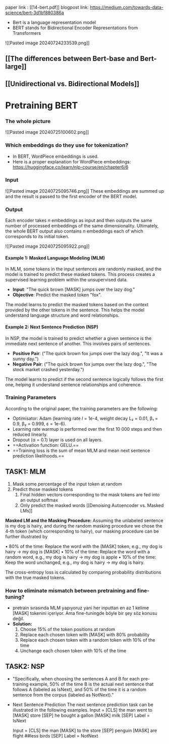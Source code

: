 paper link : [[14-bert.pdf]]
blogpost link: https://medium.com/towards-data-science/bert-3d1bf880386a

 - Bert is a language representation model
 - BERT stands for Bidirectional Encoder Representations from Transformers
 
![[Pasted image 20240724233539.png]]

## [[The differences between Bert-base and Bert-large]]
 
## [[Unidirectional vs. Bidirectional Models]]

# Pretraining BERT

### The whole picture

![[Pasted image 20240725100602.png]]
### Which embeddings do they use for tokenization?
 - In BERT, WordPiece embeddings is used. 
 - Here is a proper explanation for WordPiece embeddings: https://huggingface.co/learn/nlp-course/en/chapter6/6

### Input

![[Pasted image 20240725095746.png]]
These embeddings are summed up and the result is passed to the first encoder of the BERT model.

### Output

Each encoder takes _n_ embeddings as input and then outputs the same number of processed embeddings of the same dimensionality. Ultimately, the whole BERT output also contains _n_ embeddings each of which corresponds to its initial token.

![[Pasted image 20240725095922.png]]

#### Example 1: Masked Language Modeling (MLM)

In MLM, some tokens in the input sentences are randomly masked, and the model is trained to predict these masked tokens. This process creates a supervised learning problem within the unsupervised data.

- **Input**: "The quick brown [MASK] jumps over the lazy dog."
- **Objective**: Predict the masked token "fox".

The model learns to predict the masked tokens based on the context provided by the other tokens in the sentence. This helps the model understand language structure and word relationships.

#### Example 2: Next Sentence Prediction (NSP)

In NSP, the model is trained to predict whether a given sentence is the immediate next sentence of another. This involves pairs of sentences.

- **Positive Pair**: ("The quick brown fox jumps over the lazy dog.", "It was a sunny day.")
- **Negative Pair**: ("The quick brown fox jumps over the lazy dog.", "The stock market crashed yesterday.")

The model learns to predict if the second sentence logically follows the first one, helping it understand sentence relationships and coherence.

### Training Parameters
According to the original paper, the training parameters are the following:

- Optimisator: Adam (learning rate _l_ = 1e-4, weight decay L₂ = 0.01, β₁ = 0.9, β₂ = 0.999, ε = 1e-6).
- Learning rate warmup is performed over the first 10 000 steps and then reduced linearly.
- Dropout (α = 0.1) layer is used on all layers.
- ==Activation function: GELU.==
- ==Training loss is the sum of mean MLM and mean next sentence prediction likelihoods.==
## TASK1: MLM
 1. Mask some percentage of the input token at random
 2. Predict those masked tokens
	 1. Final hidden vectors corresponding to the mask tokens are fed into an output softmax
	 2. Only predict the masked words  [[Denoising Autoencoder vs. Masked LMs]]

**Masked LM and the Masking Procedure:**
Assuming the unlabeled sentence is my dog is hairy, and during the random masking procedure we chose the 4-th token (which corresponding to hairy), our masking procedure can be further illustrated by

• 80% of the time: Replace the word with the [MASK] token, 
e.g., my dog is hairy → my dog is [MASK]
• 10% of the time: Replace the word with a random word, 
e.g., my dog is hairy → my dog is apple
• 10% of the time: Keep the word unchanged, 
e.g., my dog is hairy → my dog is hairy. 

The cross-entropy loss is calculated by comparing probability distributions with the true masked tokens.

### How to eliminate mismatch between  pretraining and fine-tuning?
 - pretrain sırasında MLM yapıyoruz yani her inputtan en az 1 kelime [MASK] tokenini içeriyor. Ama fine-tuningde böyle bir şey söz konusu değil. 
 - **Solution:** 
	 1. Choose 15% of the token positions at random
	 2. Replace each chosen token with [MASK] with 80% probability
	 3. Replace each chosen token with a random token with 10% of the time
	 4. Unchange each chosen token with 10% of the time

## TASK2: NSP
 - "Specifically, when choosing the sentences A and B for each pre- training example, 50% of the time B is the actual next sentence that follows A (labeled as IsNext), and 50% of the time it is a random sentence from the corpus (labeled as NotNext)."
 - Next Sentence Prediction The next sentence prediction task can be illustrated in the following examples.
	Input = [CLS] the man went to [MASK] store [SEP] he bought a gallon [MASK] milk [SEP]
	Label = IsNext

	Input = [CLS] the man [MASK] to the store [SEP] penguin [MASK] are flight ##less birds [SEP]
	Label = NotNext
	